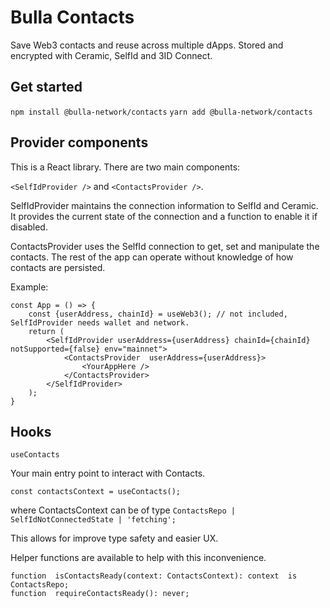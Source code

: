 # Bulla Contacts

  

Save Web3 contacts and reuse across multiple dApps. Stored and encrypted with Ceramic, SelfId and 3ID Connect.  

## Get started 

`npm install @bulla-network/contacts`
`yarn add @bulla-network/contacts`

## Provider components

  

This is a React library. There are two main components:

  

`<SelfIdProvider />` and `<ContactsProvider />`.

  

SelfIdProvider maintains the connection information to SelfId and Ceramic. It provides the current state of the connection and a function to enable it if disabled.

ContactsProvider uses the SelfId connection to get, set and manipulate the contacts. The rest of the app can operate without knowledge of how contacts are persisted.

Example:

```
const App = () => {
	const {userAddress, chainId} = useWeb3(); // not included, SelfIdProvider needs wallet and network.
	return (
		<SelfIdProvider userAddress={userAddress} chainId={chainId} notSupported={false} env="mainnet">
			<ContactsProvider  userAddress={userAddress}>
				<YourAppHere />
			</ContactsProvider>
		</SelfIdProvider>
	);
}
```
## Hooks

`useContacts`

Your main entry point to interact with Contacts. 
	
```
const contactsContext = useContacts();
```
where ContactsContext can be of type `ContactsRepo | SelfIdNotConnectedState | 'fetching';`

This allows for improve type safety and easier UX.

Helper functions are available to help with this inconvenience.

```
function  isContactsReady(context: ContactsContext): context  is  ContactsRepo;
function  requireContactsReady(): never;
```

